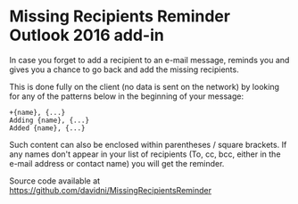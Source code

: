 # Missing Recipients Reminder Outlook 2016 add-in

In case you forget to add a recipient to an e-mail message, reminds you and gives you a chance to go back and add the missing recipients.

This is done fully on the client (no data is sent on the network) by looking for any of the patterns below in the beginning of your message:

```
+{name}, {...}
Adding {name}, {...}
Added {name}, {...}
```

Such content can also be enclosed within parentheses / square brackets. If any names don't appear in your list of recipients (To, cc, bcc, either in the e-mail address or contact name) you will get the reminder.

Source code available at https://github.com/davidni/MissingRecipientsReminder